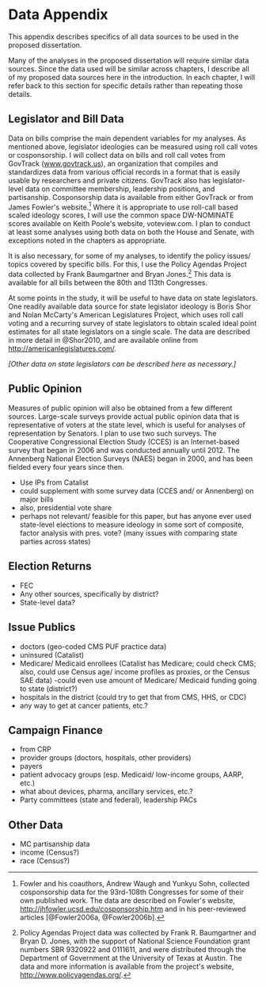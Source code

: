 # Data Appendix

This appendix describes specifics of all data sources to be used in the proposed dissertation.

Many of the analyses in the proposed dissertation will require similar data sources. Since the data used will be similar across chapters, I describe all of my proposed data sources here in the introduction. In each chapter, I will refer back to this section for specific details rather than repeating those details.

## Legislator and Bill Data

Data on bills comprise the main dependent variables for my analyses. As mentioned above, legislator ideologies can be measured using roll call votes or cosponsorship. I will collect data on bills and roll call votes from GovTrack (www.govtrack.us), an organization that compiles and standardizes data from various official records in a format that is easily usable by researchers and private citizens. GovTrack also has legislator-level data on committee membership, leadership positions, and partisanship. Cosponsorship data is available from either GovTrack or from James Fowler's website.[^1] Where it is appropriate to use roll-call based scaled ideology scores, I will use the common space DW-NOMINATE scores available on Keith Poole's website, voteview.com. I plan to conduct at least some analyses using both data on both the House and Senate, with exceptions noted in the chapters as appropriate.

It is also necessary, for some of my analyses, to identify the policy issues/ topics covered by specific bills. For this, I use the Policy Agendas Project data collected by Frank Baumgartner and Bryan Jones.[^2] This data is available for all bills between the 80th and 113th Congresses.

At some points in the study, it will be useful to have data on state legislators. One readily available data source for state legislator ideology is Boris Shor and Nolan McCarty's American Legislatures Project, which uses roll call voting and a recurring survey of state legislators to obtain scaled ideal point estimates for all state legislators on a single scale. The data are described in more detail in @Shor2010, and are available online from http://americanlegislatures.com/.

*[Other data on state legislators can be described here as necessary.]*

## Public Opinion

Measures of public opinion will also be obtained from a few different sources. Large-scale surveys provide actual public opinion data that is representative of voters at the state level, which is useful for analyses of representation by Senators. I plan to use two such surveys. The Cooperative Congressional Election Study (CCES) is an Internet-based survey that began in 2006 and was conducted annually until 2012. The Annenberg National Election Surveys (NAES) began in 2000, and has been fielded every four years since then.

- Use IPs from Catalist
- could supplement with some survey data (CCES and/ or Annenberg) on major bills
- also, presidential vote share
- perhaps not relevant/ feasible for this paper, but has anyone ever used state-level elections to measure ideology in some sort of composite, factor analysis with pres. vote? (many issues with comparing state parties across states)

## Election Returns

- FEC
- Any other sources, specifically by district?
- State-level data?

## Issue Publics

- doctors (geo-coded CMS PUF practice data)
- uninsured (Catalist)
- Medicare/ Medicaid enrollees (Catalist has Medicare; could check CMS; also, could use Census age/ income profiles as proxies, or the Census SAE data)
	-could even use amount of Medicare/ Medicaid funding going to state (district?)
- hospitals in the district (could try to get that from CMS, HHS, or CDC)
- any way to get at cancer patients, etc.?
	
## Campaign Finance

- from CRP
- provider groups (doctors, hospitals, other providers)
- payers
- patient advocacy groups (esp. Medicaid/ low-income groups, AARP, etc.)
- what about devices, pharma, ancillary services, etc.?
- Party committees (state and federal), leadership PACs

## Other Data

- MC partisanship data
- income (Census?)
- race (Census?)

[^1]: Fowler and his coauthors, Andrew Waugh and Yunkyu Sohn, collected cosponsorship data for the 93rd-108th Congresses for some of their own published work. The data are described on Fowler's website, http://jhfowler.ucsd.edu/cosponsorship.htm and in his peer-reviewed articles [@Fowler2006a, @Fowler2006b].

[^2]: Policy Agendas Project data was collected by Frank R. Baumgartner and Bryan D. Jones, with the support of National Science Foundation grant numbers SBR 9320922 and 0111611, and were distributed through the Department of Government at the University of Texas at Austin. The data and more information is available from the project's website, http://www.policyagendas.org/.
